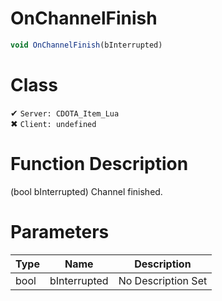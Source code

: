 # OnChannelFinish
```js
void OnChannelFinish(bInterrupted)
```
# Class
✔ `Server: CDOTA_Item_Lua`  
✖ `Client: undefined`  

# Function Description
(bool bInterrupted) Channel finished.
# Parameters
Type|Name|Description
--|--|--
bool|bInterrupted|No Description Set
